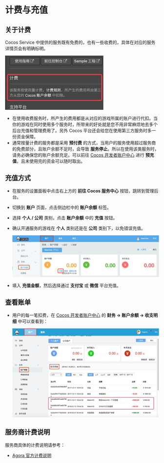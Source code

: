 # 计费与充值

## 关于计费

Cocos Service 中提供的服务既有免费的，也有一些收费的，具体在对应的服务详情页会有明确标明。

![](image/panel-detail-billing.jpg)

* 在使用收费服务时，所产生的费用都是从对应的游戏所属的账户进行代扣。当你的游戏在同时使用多个服务时，所带来的好处就是您不用非常麻烦地去多个后台充值和管理费用了。另外 Cocos 平台还会给您在使用第三方服务时多一份资金保障。
* 通常按量计费的服务都是采用 **预付费** 的方式，当用户的服务使用超过服务商的免费部分，且账户余额不足时，会导致 **服务停止**。所以在使用该类服务时，请务必确保您的账户余额充足。可以前往 [Cocos 开发者账户中心](https://account.cocos.com/) 进行 **预充值**，且未使用完的资金可以随时取出。


## 充值方式

- 在服务的设置面板中点击右上方的 **前往 Cocos 服务中心** 按钮，跳转到管理后台。
- 切换到 **账户** 页面，点击侧边栏中的 **账户余额** 标签。
- 选择 **个人 / 公司** 类别，点击 **账户余额** 中的 **充值** 按钮。
- 确认开通服务的游戏在 **个人** 类别还是在 **公司** 类别下，以免错误充值。

    ![](image/console-balance.jpg)

- 填入 **充值金额**，然后选择通过 **支付宝** 或 **微信** 平台充值。

## 查看账单

- 用户的每一笔扣费，在 [Cocos 开发者账户中心](https://account.cocos.com/) 的 **财务 -> 账户余额 -> 收支明细** 中可以查看到：

    ![](image/console-billing.jpg)

## 服务商计费说明

服务商具体的计费说明请参考：

- [Agora 官方计费说明](https://docs.agora.io/cn/Voice/billing_audio?platform=All%20Platforms)


